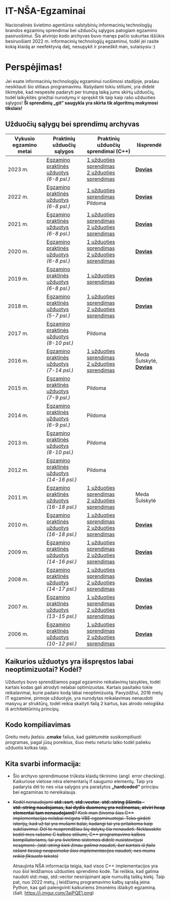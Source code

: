 # IT-NŠA-Egzaminai
Nacionalinės švietimo agentūros valstybinių informacinių technologijų brandos egzaminų sprendimai bei užduočių sąlygos patogiam egzamino pasiruošimui. Šis atvirojo kodo archyvas buvo manęs pačio sukurtas iššūkis besiruošiant 2022 m. informacinių technologijų egzaminui, todėl jei rasite kokią klaidą ar neefektyvią dalį, nesupykit ir praneškit man, sutaisysiu :)

# Perspėjimas!
Jei esate informacinių technologijų egzaminui ruošimosi stadijoje, prašau nesikliauti šio stiliaus programavimu. Rašydami tokiu stiliumi, yra didelė tikimybė, kad nespėsite padaryti per trumpą laiką jums skirtų užduočių, todėl laikykitės griežtai nurodymų ir spręskit tik taip kaip rašo užduoties sąlygos! **Ši sprendinių „git“ saugykla yra skirta tik algoritmų mokymosi tikslais!**

## Užduočių sąlygų bei sprendimų archyvas
|Vykusio egzamino metai|Praktinių užduočių sąlygos|Praktinių užduočių sprendimai (C++)|Išsprendė|
|-|-|-|-|
|2023 m.| [Egzamino praktinės užduotys](https://www.nsa.smm.lt/wp-content/uploads/2023/06/2023_IT_VBE_pg-web.pdf)</br>*(6-8 psl.)*| [1 užduoties sprendimas](https://github.com/Dovias/IT-VBE-Egzaminai/blob/main/IT-VBE-2023/U1.cpp)<br>[2 užduoties sprendimas](https://github.com/Dovias/IT-VBE-Egzaminai/blob/main/IT-VBE-2023/U2.cpp)|[<b>Dovias</b>](https://github.com/Dovias)|
|2022 m.| [Egzamino praktinės užduotys](https://www.nsa.smm.lt/wp-content/uploads/2022/06/IT_2022_pagr.pdf)</br>*(6-8 psl.)*| [1 užduoties sprendimas](https://github.com/Dovias/IT-VBE-Egzaminai/blob/main/IT-VBE-2022/U1.cpp)<br>Pildoma|[<b>Dovias</b>](https://github.com/Dovias)|
|2021 m.| [Egzamino praktinės užduotys](https://www.nsa.smm.lt/wp-content/uploads/2021/06/IT_2021_pagr.pdf)</br>*(6-8 psl.)*| [1 užduoties sprendimas](https://github.com/Dovias/IT-VBE-Egzaminai/blob/main/IT-VBE-2021/U1.cpp)<br>[2 užduoties sprendimas](https://github.com/Dovias/IT-VBE-Egzaminai/blob/main/IT-VBE-2021/U2.cpp)|[<b>Dovias</b>](https://github.com/Dovias)|
|2020 m.|[Egzamino praktinės užduotys](https://www.nsa.smm.lt/wp-content/uploads/2021/02/8563_IT_2020_pagr_www.pdf)</br>*(6-8 psl.)*|[1 užduoties sprendimas](https://github.com/Dovias/IT-VBE-Egzaminai/blob/main/IT-VBE-2020/U1.cpp)<br>[2 užduoties sprendimas](https://github.com/Dovias/IT-VBE-Egzaminai/blob/main/IT-VBE-2020/U2.cpp)|[<b>Dovias</b>](https://github.com/Dovias)|
|2019 m.|[Egzamino praktinės užduotys](https://www.nsa.smm.lt/wp-content/uploads/2021/02/8018_IT-VBE-1_2019.pdf)<br>*(6-8 psl.)*|[1 užduoties sprendimas](https://github.com/Dovias/IT-VBE-Egzaminai/blob/main/IT-VBE-2019/U1.cpp)|[<b>Dovias</b>](https://github.com/Dovias)|
|2018 m.|[Egzamino praktinės užduotys](https://www.nsa.smm.lt/wp-content/uploads/2021/03/7417_IT-VBE-1_2018-GALUTINE.pdf)<br>*(5-7 psl.)*|[1 užduoties sprendimas](https://github.com/Dovias/IT-VBE-Egzaminai/blob/main/IT-VBE-2018/U1.cpp)<br>[2 užduoties sprendimas](https://github.com/Dovias/IT-VBE-Egzaminai/blob/main/IT-VBE-2018/U2.cpp)|[<b>Dovias</b>](https://github.com/Dovias)|
|2017 m.|[Egzamino praktinės užduotys](https://www.nsa.smm.lt/wp-content/uploads/2021/03/6996_IT-VBE-1_2017-GALUTINE.pdf)<br>*(8-10 psl.)*|Pildoma||
|2016 m.|[Egzamino praktinės užduotys](https://www.nsa.smm.lt/wp-content/uploads/2021/03/6287_IT-VBE-1_2016-GALUTINIS.pdf)<br>*(7-14 psl.)*|[1 užduoties sprendimas](https://github.com/Dovias/IT-VBE-Egzaminai/blob/main/IT-VBE-2016/U1.cpp)<br>[2 užduoties sprendimas](https://github.com/Dovias/IT-VBE-Egzaminai/blob/main/IT-VBE-2016/U2.cpp)|Meda Šulskytė,<br>[<b>Dovias</b>](https://github.com/Dovias)|
|2015 m.|[Egzamino praktinės užduotys](https://www.nsa.smm.lt/wp-content/uploads/2021/03/5256_IT-VBE-1_2015.pdf)<br>*(7-9 psl.)*|Pildoma||
|2014 m.|[Egzamino praktinės užduotys](https://www.nsa.smm.lt/wp-content/uploads/2021/03/4429_2014-IT-VBE.pdf)<br>*(6-9 psl.)*|Pildoma||
|2013 m.|[Egzamino praktinės užduotys](https://www.nsa.smm.lt/wp-content/uploads/2021/03/3679_2013-IT-1-uzd-intern.pdf)<br>*(8-10 psl.)*|Pildoma||
|2012 m.|[Egzamino praktinės užduotys](https://www.nsa.smm.lt/wp-content/uploads/2021/03/2730_IT-1-2012.pdf)<br>*(14-16 psl.)*|Pildoma||
|2011 m.|[Egzamino praktinės užduotys](https://www.nsa.smm.lt/wp-content/uploads/2021/03/2062_IT-VBE-1_2011.pdf)<br>*(16-18 psl.)*|[1 užduoties sprendimas](https://github.com/Dovias/IT-VBE-Egzaminai/blob/main/IT-VBE-2011/U1.cpp)<br>[2 užduoties sprendimas](https://github.com/Dovias/IT-VBE-Egzaminai/blob/main/IT-VBE-2011/U2.cpp)|Meda Šulskytė|
|2010 m.|[Egzamino praktinės užduotys](https://www.nsa.smm.lt/wp-content/uploads/2021/04/1602_IT-pagr-2010.pdf)<br>*(16-18 psl.)*|[1 užduoties sprendimas](https://github.com/Dovias/IT-VBE-Egzaminai/blob/main/IT-VBE-2010/U1.cpp)</br>[2 užduoties sprendimas](https://github.com/Dovias/IT-VBE-Egzaminai/blob/main/IT-VBE-2010/U2.cpp)|[<b>Dovias</b>](https://github.com/Dovias)|
|2009 m.|[Egzamino praktinės užduotys](https://www.nsa.smm.lt/wp-content/uploads/2021/04/1044_uzduotys_2009_VBE_inf_technol.pdf)<br>*(14-16 psl.)*|[1 užduoties sprendimas](https://github.com/Dovias/IT-VBE-Egzaminai/blob/main/IT-VBE-2009/U1.cpp)</br>[2 užduoties sprendimas](https://github.com/Dovias/IT-VBE-Egzaminai/blob/main/IT-VBE-2009/U2.cpp)|[<b>Dovias</b>](https://github.com/Dovias)|
|2008 m.|[Egzamino praktinės užduotys](https://www.nsa.smm.lt/wp-content/uploads/2021/04/511_uzduotys_2008_VBE_IT.pdf)<br>*(14-17 psl.)*|[1 užduoties sprendimas](https://github.com/Dovias/IT-VBE-Egzaminai/blob/main/IT-VBE-2008/U1.cpp)</br>[2 užduoties sprendimas](https://github.com/Dovias/IT-VBE-Egzaminai/blob/main/IT-VBE-2008/U2.cpp)|[<b>Dovias</b>](https://github.com/Dovias)|
|2007 m.|[Egzamino praktinės užduotys](https://www.nsa.smm.lt/wp-content/uploads/2021/04/80_uzduotys_2007_VBE_IT.pdf)<br>*(13-15 psl.)*|[1 užduoties sprendimas](https://github.com/Dovias/IT-VBE-Egzaminai/blob/main/IT-VBE-2007/U1.cpp)<br>[2 užduoties sprendimas](https://github.com/Dovias/IT-VBE-Egzaminai/blob/main/IT-VBE-2007/U2.cpp)|[<b>Dovias</b>](https://github.com/Dovias)|
|2006 m.|[Egzamino praktinės užduotys](https://www.nsa.smm.lt/wp-content/uploads/2021/04/149_uzduotys_2006_VBE_IT.pdf)<br>*(10-12 psl.)*|[1 užduoties sprendimas](https://github.com/Dovias/IT-VBE-Egzaminai/blob/main/IT-VBE-2006/U1.cpp)<br>[2 užduoties sprendimas](https://github.com/Dovias/IT-VBE-Egzaminai/blob/main/IT-VBE-2006/U2.cpp)|[<b>Dovias</b>](https://github.com/Dovias)|
## Kaikurios užduotys yra išspręstos labai neoptimizuotai? Kodėl?
Užduotys buvo sprendžiamos pagal egzamino reikalavimų taisykles, todėl kartais kodas gali atrodyti nelabai optimizuotas. Kartais pasitaiko tokie reikalavimai, kurie padaro kodą labai neoptimizuotą. Pavyzdžiui, 2016 metų IT egzamine, pirmoje užduotyje, yra nurodytas reikalavimas nenaudoti masyvų ar struktūrų, todėl reikia skaityti failą 2 kartus, kas atrodo nelogiška iš architektūrinių principų.

## Kodo kompiliavimas
Greitu metu įkelsiu <b>.cmake</b> failus, kad galėtumėte susikompiliuoti programas, pagal jūsų poreikius, šiuo metu neturiu laiko todėl palieku užduotis kolkas taip.

## Kita svarbi informacija:
- Šio archyvo sprendimuose trūksta klaidų tikrinimo (angl. error checking). Kaikuriose vietose nėra elementarių if saugumo elementų. Taip yra padaryta dėl to nes visa salygos yra parašytos <b>„hardcoded“</b> principu bei egzaminas to nereikalauja.
- <s>Kodėl nenaudojami <b>std::sort</b>, <b>std::vector</b>, <b>std::string (išimtis - std::string naudojamas, kai dydis duomenų yra nežinomas, atviri heap elementai tam nenaudojami)</b>? Kiek man žinoma šias C++ implementacijas nelabai mėgsta VBE egzaminuotojai. Teko girdėti istorijų, kad už tai yra mušami balai, kadangi tai yra prilaikoma kaip sukčiavimui. Dėl to nusprendžiau šių dalykų čia nenaudoti. Neklauskite kodėl mes rašome C kalbos stiliumi, C++ programavimo kalbos kompiliatoriams, tai yra švietimo sistemos didelė nusistovėjusi nesąmonė. *(std::string kiek žinau galima naudoti, bet kartais iš failo rašant tiesiog neapsimoka šios implementacijos naudoti, nes mums reikia fiksuoto teksto)*</s>

  Atnaujinta NŠA informacija teigia, kad visos C++ implementacijos yra nuo šiol leidžiamos užduoties sprendimo kode. Tai reiškia, kad galima naudoti std::map, std::vector nesirūpinant apie numuštą taškų kiekį. Taip pat, nuo 2022 metų, į leidžiamų programavimo kalbų sąrašą įeina Python, kas gali palengvinti kaikuriems žmonėms išlaikyti egzaminą. (šalt. https://i.imgur.com/3ajPQE1.png)
